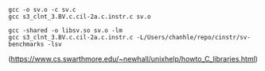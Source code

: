 ```
gcc -o sv.o -c sv.c
gcc s3_clnt_3.BV.c.cil-2a.c.instr.c sv.o
```

```
gcc -shared -o libsv.so sv.o -lm
gcc s3_clnt_3.BV.c.cil-2a.c.instr.c -L/Users/chanhle/repo/cinstr/sv-benchmarks -lsv
```

(https://www.cs.swarthmore.edu/~newhall/unixhelp/howto_C_libraries.html)
